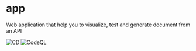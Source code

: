 # app
Web application that help you to visualize, test and generate document from an API

[![CD](https://github.com/Vision-Data/app/actions/workflows/continuous-deployment.yml/badge.svg?branch=main)](https://github.com/Vision-Data/app/actions/workflows/continuous-deployment.yml) 
[![CodeQL](https://github.com/Vision-Data/app/actions/workflows/codeql-analysis.yml/badge.svg?branch=main)](https://github.com/Vision-Data/app/actions/workflows/codeql-analysis.yml)
